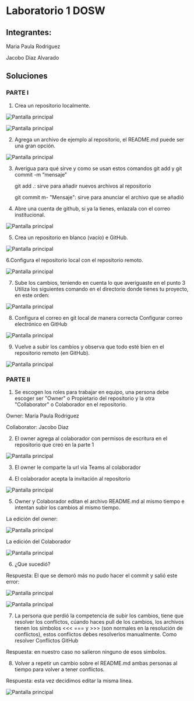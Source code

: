 # Laboratorio 1 DOSW
## Integrantes:
Maria Paula Rodriguez

Jacobo Diaz Alvarado

## Soluciones
### PARTE I
1. Crea un repositorio localmente.

![Pantalla principal](Capturas/1.png)

![Pantalla principal](Capturas/2.png)

2. Agrega un archivo de ejemplo al repositorio, el README.md puede ser una gran opción.

![Pantalla principal](Capturas/3.png)

3. Averigua para qué sirve y como se usan estos comandos git add y git commit -m “mensaje”
   
   git add .: sirve para añadir nuevos archivos al repositorio
   
   git commit m- "Mensaje": sirve para anunciar el archivo que se añadió


4. Abre una cuenta de github, si ya la tienes, enlazala con el correo institucional.

![Pantalla principal](Capturas/4.png)

5. Crea un repositorio en blanco (vacío) e GitHub.

![Pantalla principal](Capturas/5.png)

6.Configura el repositorio local con el repositorio remoto.

![Pantalla principal](Capturas/6.png)

7. Sube los cambios, teniendo en cuenta lo que averiguaste en el punto 3 Utiliza los siguientes comando en el directorio donde tienes tu proyecto, en este orden:

![Pantalla principal](Capturas/8.png)

8. Configura el correo en git local de manera correcta Configurar correo electrónico en GitHub

![Pantalla principal](Capturas/9.png)

9. Vuelve a subir los cambios y observa que todo esté bien en el repositorio remoto (en GitHub).

![Pantalla principal](Capturas/7.png)

### PARTE II
1. Se escogen los roles para trabajar en equipo, una persona debe escoger ser "Owner" o Propietario del repositorio y la otra "Collaborator" o Colaborador en el repositorio.

Owner: María Paula Rodriguez


Collaborator: Jacobo Diaz

2. El owner agrega al colaborador con permisos de escritura en el repositorio que creó en la parte 1

![Pantalla principal](Capturas/10.png)

3. El owner le comparte la url via Teams al colaborador

4. El colaborador acepta la invitación al repositorio
   
![Pantalla principal](Capturas/31.png)

5. Owner y Colaborador editan el archivo README.md al mismo tiempo e intentan subir los cambios al mismo tiempo.

La edición del owner:


![Pantalla principal](Capturas/13.png)

La edición del Colaborador

![Pantalla principal](Capturas/16.png)

6. ¿Que sucedió?

Respuesta: El que se demoró más no pudo hacer el commit y salió este error:

![Pantalla principal](Capturas/17.png)

![Pantalla principal](Capturas/18.png)

7. La persona que perdió la competencia de subir los cambios, tiene que resolver los conflictos, cúando haces pull de los cambios, los archivos tienen los símbolos <<< === y >>> (son normales en la resolución de conflictos), estos conflictos debes resolverlos manualmente. Como resolver Conflictos GitHub

Respuesta: en nuestro caso no salieron ninguno de esos simbolos.

8. Volver a repetir un cambio sobre el README.md ambas personas al tiempo para volver a tener conflictos.

Respuesta: esta vez decidimos editar la misma línea.

![Pantalla principal](Capturas/20.png)

